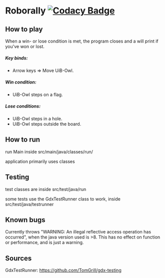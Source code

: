 # Roborally   [![Codacy Badge](https://api.codacy.com/project/badge/Grade/3a812c6b77f84733afdb06d7e86e79b8)](https://www.codacy.com/manual/SindrKristensen/wobbly_blues?utm_source=github.com&amp;utm_medium=referral&amp;utm_content=SindrKristensen/wobbly_blues&amp;utm_campaign=Badge_Grade)

## How to play
When a win- or lose condition is met, the program closes and a will print if you've won or lost.

##### Key binds:
* Arrow keys => Move UiB-Owl.

##### Win condition:
* UiB-Owl steps on a flag.

##### Lose conditions:
* UiB-Owl steps in a hole.
* UiB-Owl steps outside the board.

## How to run
run Main inside src/main/java/classes/run/

application primarily uses classes 

## Testing
test classes are inside src/test/java/run 

some tests use the GdxTestRunner class to work, inside src/test/java/testrunner 

## Known bugs
Currently throws "WARNING: An illegal reflective access operation has occurred", 
when the java version used is >8. This has no effect on function or performance, and is just a warning.

## Sources
GdxTestRunner: https://github.com/TomGrill/gdx-testing

